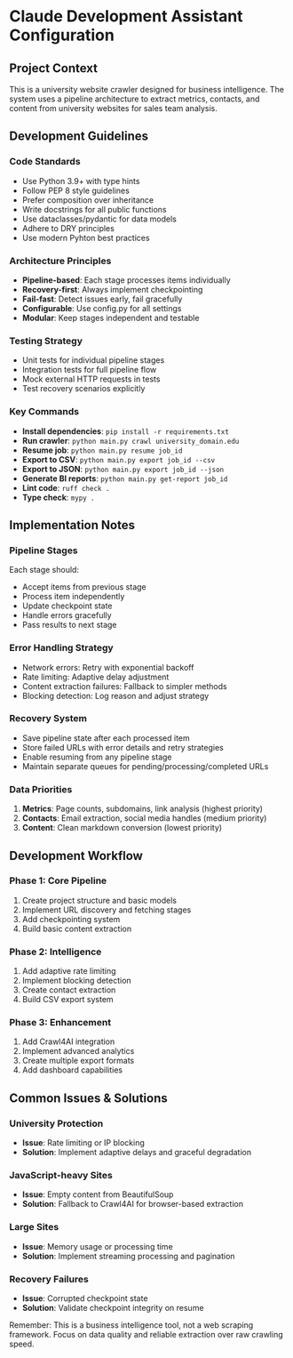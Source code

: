 # Claude Development Assistant Configuration

## Project Context
This is a university website crawler designed for business intelligence. The system uses a pipeline architecture to extract metrics, contacts, and content from university websites for sales team analysis.

## Development Guidelines

### Code Standards
- Use Python 3.9+ with type hints
- Follow PEP 8 style guidelines  
- Prefer composition over inheritance
- Write docstrings for all public functions
- Use dataclasses/pydantic for data models
- Adhere to DRY principles
- Use modern Pyhton best practices

### Architecture Principles
- **Pipeline-based**: Each stage processes items individually
- **Recovery-first**: Always implement checkpointing
- **Fail-fast**: Detect issues early, fail gracefully
- **Configurable**: Use config.py for all settings
- **Modular**: Keep stages independent and testable

### Testing Strategy
- Unit tests for individual pipeline stages
- Integration tests for full pipeline flow
- Mock external HTTP requests in tests
- Test recovery scenarios explicitly

### Key Commands
- **Install dependencies**: `pip install -r requirements.txt`
- **Run crawler**: `python main.py crawl university_domain.edu`
- **Resume job**: `python main.py resume job_id`
- **Export to CSV**: `python main.py export job_id --csv`
- **Export to JSON**: `python main.py export job_id --json`
- **Generate BI reports**: `python main.py get-report job_id`
- **Lint code**: `ruff check .`
- **Type check**: `mypy .`

## Implementation Notes

### Pipeline Stages
Each stage should:
- Accept items from previous stage
- Process item independently
- Update checkpoint state
- Handle errors gracefully
- Pass results to next stage

### Error Handling Strategy
- Network errors: Retry with exponential backoff
- Rate limiting: Adaptive delay adjustment
- Content extraction failures: Fallback to simpler methods
- Blocking detection: Log reason and adjust strategy

### Recovery System
- Save pipeline state after each processed item
- Store failed URLs with error details and retry strategies
- Enable resuming from any pipeline stage
- Maintain separate queues for pending/processing/completed URLs

### Data Priorities
1. **Metrics**: Page counts, subdomains, link analysis (highest priority)
2. **Contacts**: Email extraction, social media handles (medium priority)  
3. **Content**: Clean markdown conversion (lowest priority)

## Development Workflow

### Phase 1: Core Pipeline
1. Create project structure and basic models
2. Implement URL discovery and fetching stages
3. Add checkpointing system
4. Build basic content extraction

### Phase 2: Intelligence
1. Add adaptive rate limiting
2. Implement blocking detection
3. Create contact extraction
4. Build CSV export system

### Phase 3: Enhancement  
1. Add Crawl4AI integration
2. Implement advanced analytics
3. Create multiple export formats
4. Add dashboard capabilities

## Common Issues & Solutions

### University Protection
- **Issue**: Rate limiting or IP blocking
- **Solution**: Implement adaptive delays and graceful degradation

### JavaScript-heavy Sites
- **Issue**: Empty content from BeautifulSoup
- **Solution**: Fallback to Crawl4AI for browser-based extraction

### Large Sites
- **Issue**: Memory usage or processing time
- **Solution**: Implement streaming processing and pagination

### Recovery Failures
- **Issue**: Corrupted checkpoint state
- **Solution**: Validate checkpoint integrity on resume

Remember: This is a business intelligence tool, not a web scraping framework. Focus on data quality and reliable extraction over raw crawling speed.